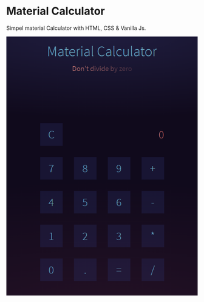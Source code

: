 # Material Calculator
Simpel material Calculator with HTML, CSS & Vanilla Js.

![Material Calculator](https://raw.githubusercontent.com/moharastegaran/Material-Calculator/main/screenshot.PNG)
